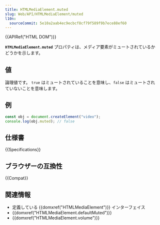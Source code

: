 ```yaml
---
title: HTMLMediaElement.muted
slug: Web/API/HTMLMediaElement/muted
l10n:
  sourceCommit: 5e10a2aab4ec9ecbcf8cf79f589f9b7ece88ef60
---
```


{{APIRef("HTML DOM")}}

**`HTMLMediaElement.muted`** プロパティは、メディア要素がミュートされているかどうかを示します。

## 値

論理値です。 `true` はミュートされていることを意味し、`false` はミュートされていないことを意味します。

## 例

```js
const obj = document.createElement("video");
console.log(obj.muted); // false
```

## 仕様書

{{Specifications}}

## ブラウザーの互換性

{{Compat}}

## 関連情報

- 定義している {{domxref("HTMLMediaElement")}} インターフェイス
- {{domxref("HTMLMediaElement.defaultMuted")}}
- {{domxref("HTMLMediaElement.volume")}}
